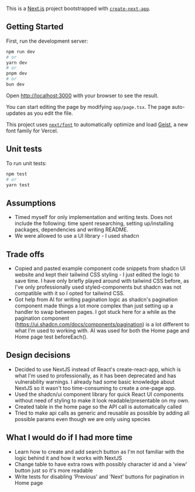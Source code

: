 This is a [Next.js](https://nextjs.org) project bootstrapped with [`create-next-app`](https://nextjs.org/docs/app/api-reference/cli/create-next-app).

## Getting Started

First, run the development server:

```bash
npm run dev
# or
yarn dev
# or
pnpm dev
# or
bun dev
```

Open [http://localhost:3000](http://localhost:3000) with your browser to see the result.

You can start editing the page by modifying `app/page.tsx`. The page auto-updates as you edit the file.

This project uses [`next/font`](https://nextjs.org/docs/app/building-your-application/optimizing/fonts) to automatically optimize and load [Geist](https://vercel.com/font), a new font family for Vercel.

## Unit tests
To run unit tests:
```bash
npm test
# or
yarn test
```

## Assumptions
- Timed myself for only implementation and writing tests. Does not include the following: time spent researching, setting up/installing packages, dependencies and writing README.
- We were allowed to use a UI library - I used shadcn

## Trade offs
- Copied and pasted example component code snippets from shadcn UI website and kept their tailwind CSS styling - I just edited the logic to save time. I have only briefly played around with tailwind CSS before, as I've only professionally used styled-components but shadcn was not compatible with it so I opted for tailwind CSS.
- Got help from AI for writing pagination logic as shadcn's pagination component made things a lot more complex than just setting up a handler to swap between pages. I got stuck here for a while as the pagination component (https://ui.shadcn.com/docs/components/pagination) is a lot different to what I'm used to working with. AI was used for both the Home page and Home page test beforeEach().

## Design decisions
- Decided to use NextJS instead of React's create-react-app, which is what I'm used to professionally, as it has been deprecated and has vulnerability warnings. I already had some basic knowledge about NextJS so it wasn't too time-consuming to create a one-page app.
- Used the shadcn/ui component library for quick React UI components without need of styling to make it look readable/presentable on my own.
- Created table in the home page so the API call is automatically called
- Tried to make api calls as generic and reusable as possible by adding all possible params even though we are only using species

## What I would do if I had more time
- Learn how to create and add search button as I'm not familiar with the logic behind it and how it works with NextJS
- Change table to have extra rows with possibly character id and a 'view' button just so it's more readable
- Write tests for disabling 'Previous' and 'Next' buttons for pagination in Home page